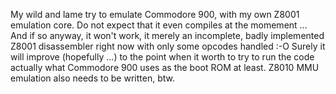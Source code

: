 My wild and lame try to emulate Commodore 900, with my own Z8001 emulation core.
Do not expect that it even compiles at the momement ... And if so anyway, it
won't work, it merely an incomplete, badly implemented Z8001 disassembler right now
with only some opcodes handled :-O Surely it will improve (hopefully ...) to the
point when it worth to try to run the code actually what Commodore 900 uses as
the boot ROM at least. Z8010 MMU emulation also needs to be written, btw.
